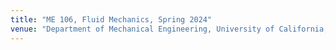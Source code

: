 ```yaml
---
title: "ME 106, Fluid Mechanics, Spring 2024"
venue: "Department of Mechanical Engineering, University of California, Berkeley"
---
```


